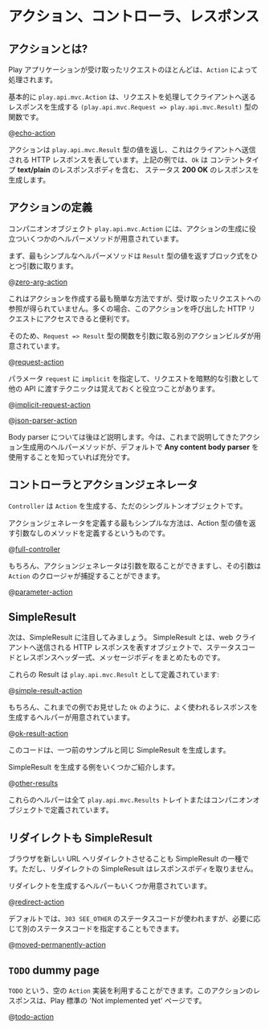 <!--- Copyright (C) 2009-2015 Typesafe Inc. <http://www.typesafe.com> -->
<!--
# Actions, Controllers and Results
-->
# アクション、コントローラ、レスポンス

<!--
## What is an Action?
-->
## アクションとは?

<!--
Most of the requests received by a Play application are handled by an `Action`.
-->
Play アプリケーションが受け取ったリクエストのほとんどは、`Action` によって処理されます。

<!--
A `play.api.mvc.Action` is basically a `(play.api.mvc.Request => play.api.mvc.Result)` function that handles a request and generates a result to be sent to the client.
-->
基本的に `play.api.mvc.Action` は、リクエストを処理してクライアントへ送るレスポンスを生成する `(play.api.mvc.Request => play.api.mvc.Result)` 型の関数です。

@[echo-action](code/ScalaActions.scala)

<!--
An action returns a `play.api.mvc.Result` value, representing the HTTP response to send to the web client. In this example `Ok` constructs a **200 OK** response containing a **text/plain** response body.
-->
アクションは `play.api.mvc.Result` 型の値を返し、これはクライアントへ送信される HTTP レスポンスを表しています。上記の例では、`Ok` は コンテントタイプ **text/plain** のレスポンスボディを含む、 ステータス **200 OK** のレスポンスを生成します。

<!--
## Building an Action
-->
## アクションの定義

<!--
The `play.api.mvc.Action` companion object offers several helper methods to construct an Action value.
-->
コンパニオンオブジェクト `play.api.mvc.Action` には、アクションの生成に役立ついくつかのヘルパーメソッドが用意されています。

<!--
The first simplest one just takes as argument an expression block returning a `Result`:
-->
まず、最もシンプルなヘルパーメソッドは `Result` 型の値を返すブロック式をひとつ引数に取ります。

@[zero-arg-action](code/ScalaActions.scala)

<!--
This is the simplest way to create an Action, but we don't get a reference to the incoming request. It is often useful to access the HTTP request calling this Action.
-->
これはアクションを作成する最も簡単な方法ですが、受け取ったリクエストへの参照が得られていません。多くの場合、このアクションを呼び出した HTTP リクエストにアクセスできると便利です。

<!--
So there is another Action builder that takes as an argument a function `Request => Result`:
-->
そのため、`Request => Result` 型の関数を引数に取る別のアクションビルダが用意されています。

@[request-action](code/ScalaActions.scala)

<!--
It is often useful to mark the `request` parameter as `implicit` so it can be implicitly used by other APIs that need it:
-->
パラメータ `request` に `implicit` を指定して、リクエストを暗黙的な引数として他の API に渡すテクニックは覚えておくと役立つことがあります。

@[implicit-request-action](code/ScalaActions.scala)

<!--
The last way of creating an Action value is to specify an additional `BodyParser` argument:
-->

@[json-parser-action](code/ScalaActions.scala)

<!--
Body parsers will be covered later in this manual.  For now you just need to know that the other methods of creating Action values use a default **Any content body parser**.
-->
Body parser については後ほど説明します。今は、これまで説明してきたアクション生成用のヘルパーメソッドが、デフォルトで **Any content body parser** を使用することを知っていれば充分です。

<!--
## Controllers are action generators
-->
## コントローラとアクションジェネレータ

<!--
A `Controller` is nothing more than a singleton object that generates `Action` values.
-->
`Controller` は `Action` を生成する、ただのシングルトンオブジェクトです。

<!--
The simplest use case for defining an action generator is a method with no parameters that returns an `Action` value	:
-->
アクションジェネレータを定義する最もシンプルな方法は、Action 型の値を返す引数なしのメソッドを定義するというものです。

@[full-controller](code/ScalaActions.scala)

<!--
Of course, the action generator method can have parameters, and these parameters can be captured by the `Action` closure:
-->
もちろん、アクションジェネレータは引数を取ることができますし、その引数は `Action` のクロージャが捕捉することができます。

@[parameter-action](code/ScalaActions.scala)

<!--
## Simple results
-->
## SimpleResult

<!--
For now we are just interested in simple results: An HTTP result with a status code, a set of HTTP headers and a body to be sent to the web client.
-->
次は、SimpleResult に注目してみましょう。 SimpleResult とは、web クライアントへ送信される HTTP レスポンスを表すオブジェクトで、ステータスコードとレスポンスヘッダ一式、メッセージボディをまとめたものです。

<!--
These results are defined by `play.api.mvc.Result`:
-->
これらの Result は `play.api.mvc.Result` として定義されています:

@[simple-result-action](code/ScalaActions.scala)

<!--
Of course there are several helpers available to create common results such as the `Ok` result in the sample above:
-->
もちろん、これまでの例でお見せした `Ok` のように、よく使われるレスポンスを生成するヘルパーが用意されています。

@[ok-result-action](code/ScalaActions.scala)

<!--
This produces exactly the same result as before.
-->
このコードは、一つ前のサンプルと同じ SimpleResult を生成します。

<!--
Here are several examples to create various results:
-->
SimpleResult を生成する例をいくつかご紹介します。

@[other-results](code/ScalaActions.scala)

<!--
All of these helpers can be found in the `play.api.mvc.Results` trait and companion object.
-->
これらのヘルパーは全て `play.api.mvc.Results` トレイトまたはコンパニオンオブジェクトで定義されています。

<!--
## Redirects are simple results too
-->
## リダイレクトも SimpleResult

<!--
Redirecting the browser to a new URL is just another kind of simple result. However, these result types don't take a response body.
-->
ブラウザを新しい URL へリダイレクトさせることも SimpleResult の一種です。ただし、リダイレクトの SimpleResult はレスポンスボディを取りません。

<!--
There are several helpers available to create redirect results:
-->
リダイレクトを生成するヘルパーもいくつか用意されています。

@[redirect-action](code/ScalaActions.scala)

<!--
The default is to use a `303 SEE_OTHER` response type, but you can also set a more specific status code if you need one:
-->
デフォルトでは、`303 SEE_OTHER` のステータスコードが使われますが、必要に応じて別のステータスコードを指定することもできます。

@[moved-permanently-action](code/ScalaActions.scala)

## `TODO` dummy page

<!--
You can use an empty `Action` implementation defined as `TODO`: the result is a standard ‘Not implemented yet’ result page:
-->
`TODO` という、空の `Action` 実装を利用することができます。このアクションのレスポンスは、Play 標準の 'Not implemented yet' ページです。

@[todo-action](code/ScalaActions.scala)
